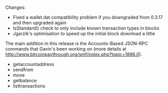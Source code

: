 Changes:
* Fixed a wallet.dat compatibility problem if you downgraded from 0.3.17 and then upgraded again
* IsStandard() check to only include known transaction types in blocks
* Jgarzik's optimisation to speed up the initial block download a little

The main addition in this release is the Accounts-Based JSON-RPC commands that Gavin's been working on (more details at http://www.bitcoinpaythrough.org/smf/index.php?topic=1886.0).  
* getaccountaddress
* sendfrom
* move
* getbalance
* listtransactions
